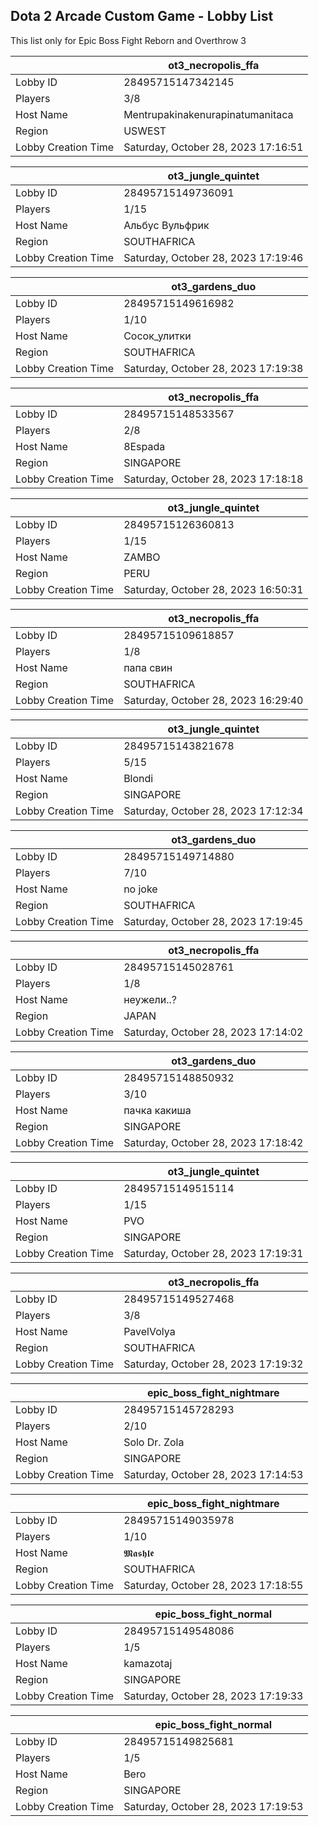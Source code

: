 ## Dota 2 Arcade Custom Game - Lobby List

This list only for Epic Boss Fight Reborn and Overthrow 3

|  | ot3_necropolis_ffa |
| ------ | ------ |
| Lobby ID | 28495715147342145 |
| Players | 3/8 |
| Host Name | Mentrupakinakenurapinatumanitaca |
| Region | USWEST |
| Lobby Creation Time | Saturday, October 28, 2023 17:16:51 |


|  | ot3_jungle_quintet |
| ------ | ------ |
| Lobby ID | 28495715149736091 |
| Players | 1/15 |
| Host Name | Альбус  Вульфрик |
| Region | SOUTHAFRICA |
| Lobby Creation Time | Saturday, October 28, 2023 17:19:46 |


|  | ot3_gardens_duo |
| ------ | ------ |
| Lobby ID | 28495715149616982 |
| Players | 1/10 |
| Host Name | Сосок_улитки |
| Region | SOUTHAFRICA |
| Lobby Creation Time | Saturday, October 28, 2023 17:19:38 |


|  | ot3_necropolis_ffa |
| ------ | ------ |
| Lobby ID | 28495715148533567 |
| Players | 2/8 |
| Host Name | 8Espada |
| Region | SINGAPORE |
| Lobby Creation Time | Saturday, October 28, 2023 17:18:18 |


|  | ot3_jungle_quintet |
| ------ | ------ |
| Lobby ID | 28495715126360813 |
| Players | 1/15 |
| Host Name | ZAMBO |
| Region | PERU |
| Lobby Creation Time | Saturday, October 28, 2023 16:50:31 |


|  | ot3_necropolis_ffa |
| ------ | ------ |
| Lobby ID | 28495715109618857 |
| Players | 1/8 |
| Host Name | папа свин |
| Region | SOUTHAFRICA |
| Lobby Creation Time | Saturday, October 28, 2023 16:29:40 |


|  | ot3_jungle_quintet |
| ------ | ------ |
| Lobby ID | 28495715143821678 |
| Players | 5/15 |
| Host Name | Blondi |
| Region | SINGAPORE |
| Lobby Creation Time | Saturday, October 28, 2023 17:12:34 |


|  | ot3_gardens_duo |
| ------ | ------ |
| Lobby ID | 28495715149714880 |
| Players | 7/10 |
| Host Name | no joke |
| Region | SOUTHAFRICA |
| Lobby Creation Time | Saturday, October 28, 2023 17:19:45 |


|  | ot3_necropolis_ffa |
| ------ | ------ |
| Lobby ID | 28495715145028761 |
| Players | 1/8 |
| Host Name | неужели..? |
| Region | JAPAN |
| Lobby Creation Time | Saturday, October 28, 2023 17:14:02 |


|  | ot3_gardens_duo |
| ------ | ------ |
| Lobby ID | 28495715148850932 |
| Players | 3/10 |
| Host Name | пачка какиша |
| Region | SINGAPORE |
| Lobby Creation Time | Saturday, October 28, 2023 17:18:42 |


|  | ot3_jungle_quintet |
| ------ | ------ |
| Lobby ID | 28495715149515114 |
| Players | 1/15 |
| Host Name | PVO |
| Region | SINGAPORE |
| Lobby Creation Time | Saturday, October 28, 2023 17:19:31 |


|  | ot3_necropolis_ffa |
| ------ | ------ |
| Lobby ID | 28495715149527468 |
| Players | 3/8 |
| Host Name | PavelVolya |
| Region | SOUTHAFRICA |
| Lobby Creation Time | Saturday, October 28, 2023 17:19:32 |


|  | epic_boss_fight_nightmare |
| ------ | ------ |
| Lobby ID | 28495715145728293 |
| Players | 2/10 |
| Host Name | Solo Dr. Zola |
| Region | SINGAPORE |
| Lobby Creation Time | Saturday, October 28, 2023 17:14:53 |


|  | epic_boss_fight_nightmare |
| ------ | ------ |
| Lobby ID | 28495715149035978 |
| Players | 1/10 |
| Host Name | 𝕸𝖆𝖘𝖍𝖑𝖊 |
| Region | SOUTHAFRICA |
| Lobby Creation Time | Saturday, October 28, 2023 17:18:55 |


|  | epic_boss_fight_normal |
| ------ | ------ |
| Lobby ID | 28495715149548086 |
| Players | 1/5 |
| Host Name | kamazotaj |
| Region | SINGAPORE |
| Lobby Creation Time | Saturday, October 28, 2023 17:19:33 |


|  | epic_boss_fight_normal |
| ------ | ------ |
| Lobby ID | 28495715149825681 |
| Players | 1/5 |
| Host Name | Bero |
| Region | SINGAPORE |
| Lobby Creation Time | Saturday, October 28, 2023 17:19:53 |


